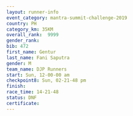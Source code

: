 ```yaml
---
layout: runner-info 
event_category: mantra-summit-challenge-2019 
country: PH
category_km: 35KM 
overall_rank:  9999
gender_rank: 
bib: 472
first_name: Gentur
last_name: Fani Saputra
gender: M
team_name: DJP Runners
start: Sun, 12-00-00 am
checkpoint8: Sun, 02-21-48 pm
finish: 
race_time: 14-21-48
status: DNF
certificate: 
---
```

